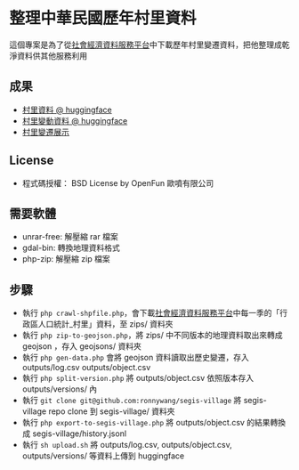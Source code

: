 # 整理中華民國歷年村里資料
這個專案是為了從[社會經濟資料服務平台](https://segis.moi.gov.tw/STATCloud/Index)中下載歷年村里變遷資料，把他整理成乾淨資料供其他服務利用

## 成果
- [村里資料 @ huggingface](https://huggingface.co/datasets/openfun/tw-geo-village-data)
- [村里變動資料 @ huggingface](https://huggingface.co/datasets/openfun/tw-geo-village-log)
- [村里變遷展示](https://ronnywang.github.io/segis-village/)

## License
- 程式碼授權： BSD License by OpenFun 歐噴有限公司

## 需要軟體
- unrar-free: 解壓縮 rar 檔案
- gdal-bin: 轉換地理資料格式
- php-zip: 解壓縮 zip 檔案

## 步驟
- 執行 ```php crawl-shpfile.php```，會下載[社會經濟資料服務平台](https://segis.moi.gov.tw/STATCloud/Index)中每一季的「行政區人口統計_村里」資料，至 zips/ 資料夾
- 執行 ```php zip-to-geojson.php```，將 zips/ 中不同版本的地理資料取出來轉成 geojson ，存入 geojsons/ 資料夾
- 執行 ```php gen-data.php``` 會將 geojson 資料讀取出歷史變遷，存入 outputs/log.csv outputs/object.csv
- 執行 ```php split-version.php``` 將 outputs/object.csv 依照版本存入 outputs/versions/ 內
- 執行 ```git clone git@github.com:ronnywang/segis-village``` 將 segis-village repo clone 到 segis-village/ 資料夾
- 執行 ```php export-to-segis-village.php``` 將 outputs/object.csv 的結果轉換成 segis-village/history.jsonl
- 執行 ```sh upload.sh``` 將 outputs/log.csv, outputs/object.csv, outputs/versions/ 等資料上傳到 huggingface

